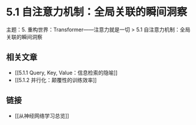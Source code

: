 # 5.1 自注意力机制：全局关联的瞬间洞察

主题：5. 重构世界：Transformer——注意力就是一切 > 5.1 自注意力机制：全局关联的瞬间洞察

## 相关文章

- [[5.1.1 Query, Key, Value：信息检索的隐喻]]
- [[5.1.2 并行化：颠覆性的训练效率]]

## 链接

- [[从神经网络学习总览]]

